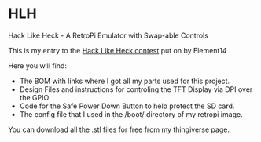# HLH
Hack Like Heck - A RetroPi Emulator with Swap-able Controls

This is my entry to the <a href="https://www.element14.com/community/docs/DOC-88919/l/hack-like-heck-andy-g">Hack Like Heck contest</a> put on by Element14 

Here you will find:
* The BOM with links where I got all my parts used for this project.
* Design Files and instructions for controling the TFT Display via DPI over the GPIO
* Code for the Safe Power Down Button to help protect the SD card.
* The config file that I used in the /boot/ directory of my retropi image.

You can download all the .stl files for free from my thingiverse page.
